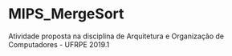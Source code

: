 # MIPS_MergeSort
Atividade proposta na disciplina de Arquitetura e Organização de Computadores - UFRPE 2019.1
